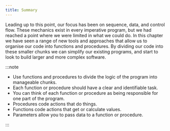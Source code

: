 ```yaml
---
title: Summary
---
```


Leading up to this point, our focus has been on sequence, data, and control flow. These mechanics exist in every imperative program, but we had reached a point where we were limited in what we could do. In this chapter we have seen a range of new tools and approaches that allow us to organise our code into functions and procedures. By dividing our code into these smaller chunks we can simplify our existing programs, and start to look to build larger and more complex software.

:::note

- Use functions and procedures to divide the logic of the program into manageable chunks.
- Each function or procedure should have a clear and identifiable task.
- You can think of each function or procedure as being responsible for one part of the program.
- Procedures code actions that do things.
- Functions code actions that get or calculate values.
- Parameters allow you to pass data to a function or procedure.

:::
